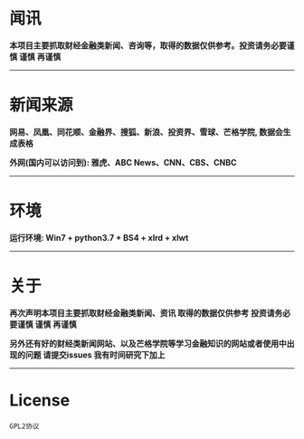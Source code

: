 # 闻讯

**本项目主要抓取财经金融类新闻、咨询等，取得的数据仅供参考。投资请务必要谨慎 谨慎 再谨慎**

---

# 新闻来源

**网易、凤凰、同花顺、金融界、搜狐、新浪、投资界、雪球、芒格学院, 数据会生成表格**

**外网(国内可以访问到): 雅虎、ABC News、CNN、CBS、CNBC**

---

# 环境

**运行环境: Win7 + python3.7 + BS4 + xlrd + xlwt**

---

# 关于

**再次声明本项目主要抓取财经金融类新闻、资讯 取得的数据仅供参考 投资请务必要谨慎 谨慎 再谨慎**

**另外还有好的财经类新闻网站、以及芒格学院等学习金融知识的网站或者使用中出现的问题 请提交issues 我有时间研究下加上**

---

# License

``GPL2协议``
